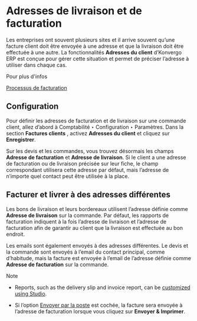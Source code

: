 # Adresses de livraison et de facturation

Les entreprises ont souvent plusieurs sites et il arrive souvent qu’une
facture client doit être envoyée à une adresse et que la livraison doit être
effectuée à une autre. La fonctionnalités **Adresses du client** d’Konvergo ERP est
conçue pour gérer cette situation et permet de préciser l’adresse à utiliser
dans chaque cas.

<div class="alert alert-secondary">
<p class="alert-title">
Pour plus d'infos</p><p><a href="overview">Processus de facturation</a></p>
</div>

## Configuration

Pour définir les adresses de facturation et de livraison sur une commande
client, allez d’abord à Comptabilité ‣ Configuration ‣ Paramètres. Dans la
section **Factures clients** , activez **Adresses du client** et cliquez sur
**Enregistrer**.

Sur les devis et les commandes, vous trouvez désormais les champs **Adresse de
facturation** et **Adresse de livraison**. Si le client a une adresse de
facturation ou de livraison précisée sur leur fiche, le champ correspondant
utilisera cette adresse par défaut, mais l’adresse de n’importe quel contact
peut être utilisée à la place.

## Facturer et livrer à des adresses différentes

Les bons de livraison et leurs bordereaux utilisent l’adresse définie comme
**Adresse de livraison** sur la commande. Par défaut, les rapports de
facturation indiquent à la fois l’adresse de livraison et l’adresse de
facturation afin de garantir au client que la livraison est effectuée au bon
endroit.

Les emails sont également envoyés à des adresses différentes. Le devis et la
commande sont envoyés à l’email du contact principal, comme d’habitude, mais
la facture est envoyée à l’email de l’adresse définie comme **Adresse de
facturation** sur la commande.

<div class="alert alert-primary">
<p class="alert-title">
Note</p><ul>
<li><p>Reports, such as the delivery slip and invoice report, can be <a href="../../../studio/pdf_reports">customized using Studio</a>.</p></li>
<li><p>Si l’option <a href="snailmail">Envoyer par la poste</a> est cochée, la facture sera envoyée à l’adresse de facturation lorsque vous cliquez sur <b>Envoyer &amp; Imprimer</b>.</p></li>
</ul>
</div>

